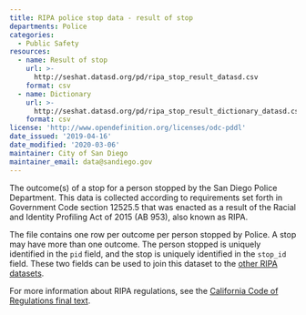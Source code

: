 ```yaml
---
title: RIPA police stop data - result of stop
departments: Police
categories:
  - Public Safety
resources:
  - name: Result of stop
    url: >-
      http://seshat.datasd.org/pd/ripa_stop_result_datasd.csv
    format: csv
  - name: Dictionary
    url: >-
      http://seshat.datasd.org/pd/ripa_stop_result_dictionary_datasd.csv
    format: csv
license: 'http://www.opendefinition.org/licenses/odc-pddl'
date_issued: '2019-04-16'
date_modified: '2020-03-06'
maintainer: City of San Diego
maintainer_email: data@sandiego.gov
---
```

The outcome(s) of a stop for a person stopped by the San Diego Police Department. This data is collected according to requirements set forth in Government Code section 12525.5 that was enacted as a result of the Racial and Identity Profiling Act of 2015 (AB 953), also known as RIPA.

<!--more-->

The file contains one row per outcome per person stopped by Police. A stop may have more than one outcome. The person stopped is uniquely identified in the `pid` field, and the stop is uniquely identified in the `stop_id` field. These two fields can be used to join this dataset to the [other RIPA datasets]().

For more information about RIPA regulations, see the [California Code of Regulations final text](https://oag.ca.gov/sites/all/files/agweb/pdfs/ripa/stop-data-reg-final-text-110717.pdf?).